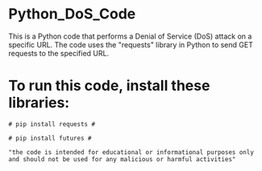 # Python_DoS_Code
This is a Python code that performs a Denial of Service (DoS) attack on a specific URL. The code uses the "requests" library in Python to send GET requests to the specified URL.
# To run this code, install these libraries: #
    # pip install requests #
    
    # pip install futures #
    
    "the code is intended for educational or informational purposes only and should not be used for any malicious or harmful activities"
